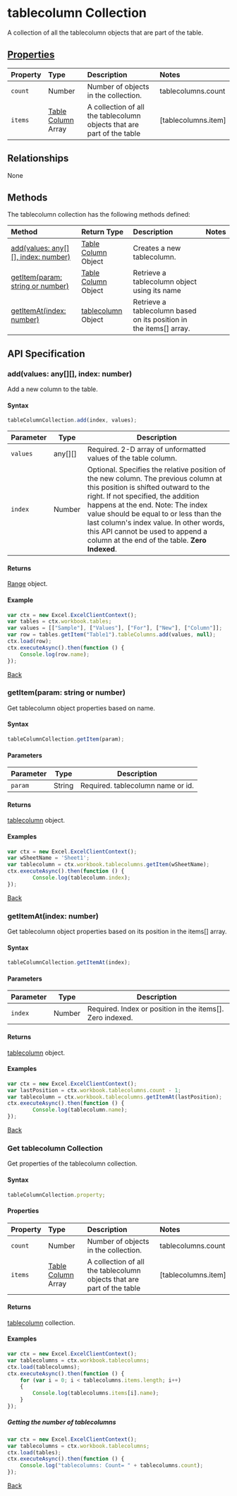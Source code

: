 # tablecolumn Collection
A collection of all the tablecolumn objects that are part of the table. 

## [Properties](#get-tablecolumn-collection)

| Property         | Type    |Description|Notes |
|:-----------------|:--------|:----------|:-----|
|`count`| Number   | Number of objects in the collection.|tablecolumns.count|
|`items`| [Table Column](tablecolumn.md) Array | A collection of all the tablecolumn objects that are part of the table|[tablecolumns.item] |

## Relationships

None

## Methods

The tablecolumn collection has the following methods defined:

| Method     | Return Type    |Description|Notes  |
|:-----------------|:--------|:----------|:------|
|[add(values: any[][], index: number)](#addvalues-any-index-number)| [Table Column](tablecolumn.md) Object             |Creates a new tablecolumn.  ||
|[getItem(param: string or number)](#getitemparam-string-or-number)| [Table Column](tablecolumn.md) Object     |Retrieve a tablecolumn object using its name||
|[getItemAt(index: number)](#getitematindex-number)| [tablecolumn](tablecolumn.md) Object|Retrieve a tablecolumn based on its position in the items[] array.||


## API Specification 

### add(values: any[][], index: number)

Add a new column to the table. 

#### Syntax
```js
tableColumnCollection.add(index, values);
```

Parameter       | Type   | Description
--------------- | ------ | ------------
`values` | any[][] | Required. 2-D array of unformatted values of the table column.
`index` |  Number | Optional. Specifies the relative position of the new column. The previous column at this position is shifted outward to the right. If not specified, the addition happens at the end.  Note: The index value should be equal to or less than the last column's index value. In other words, this API cannot be used to append a column at the end of the table. **Zero Indexed**.

#### Returns
[Range](range.md) object.

#### Example
```js
var ctx = new Excel.ExcelClientContext();
var tables = ctx.workbook.tables;
var values = [["Sample"], ["Values"], ["For"], ["New"], ["Column"]];
var row = tables.getItem("Table1").tableColumns.add(values, null);
ctx.load(row);
ctx.executeAsync().then(function () {
	Console.log(row.name);
});
```
[Back](#methods)

### getItem(param: string or number)

Get tablecolumn object properties based on name.

#### Syntax
```js
tableColumnCollection.getItem(param);
```

#### Parameters

Parameter       | Type  | Description
--------------- | ------ | ------------
 `param`| String | Required. tablecolumn name or id. 

#### Returns

[tablecolumn](tablecolumn.md) object.

#### Examples
```js
var ctx = new Excel.ExcelClientContext();
var wSheetName = 'Sheet1';
var tablecolumn = ctx.workbook.tablecolumns.getItem(wSheetName);
ctx.executeAsync().then(function () {
		Console.log(tablecolumn.index);
});
```
[Back](#methods)

### getItemAt(index: number)

Get tablecolumn object properties based on its position in the items[] array. 

#### Syntax
```js
tableColumnCollection.getItemAt(index);
```

#### Parameters

Parameter       | Type  | Description
--------------- | ------ | ------------
 `index`| Number | Required. Index or position in the items[]. Zero indexed.

#### Returns

[tablecolumn](tablecolumn.md) object.

#### Examples
```js
var ctx = new Excel.ExcelClientContext();
var lastPosition = ctx.workbook.tablecolumns.count - 1;
var tablecolumn = ctx.workbook.tablecolumns.getItemAt(lastPosition);
ctx.executeAsync().then(function () {
		Console.log(tablecolumn.name);
});
```
[Back](#methods)

### Get tablecolumn Collection

Get properties of the tablecolumn collection. 

#### Syntax
```js
tableColumnCollection.property;
```

#### Properties

| Property         | Type    |Description|Notes |
|:-----------------|:--------|:----------|:-----|
|`count`| Number   | Number of objects in the collection.|tablecolumns.count|
|`items`| [Table Column](tablecolumn.md) Array | A collection of all the tablecolumn objects that are part of the table|[tablecolumns.item] |

#### Returns

[tablecolumn](tablecolumn.md) collection. 

#### Examples

```js
var ctx = new Excel.ExcelClientContext();
var tablecolumns = ctx.workbook.tablecolumns;
ctx.load(tablecolumns);
ctx.executeAsync().then(function () {
	for (var i = 0; i < tablecolumns.items.length; i++)
	{
		Console.log(tablecolumns.items[i].name);
	}
});
```

##### Getting the number of tablecolumns

```js
var ctx = new Excel.ExcelClientContext();
var tablecolumns = ctx.workbook.tablecolumns;
ctx.load(tables);
ctx.executeAsync().then(function () {
	Console.log("tablecolumns: Count= " + tablecolumns.count);
});

```
[Back](#properties)

